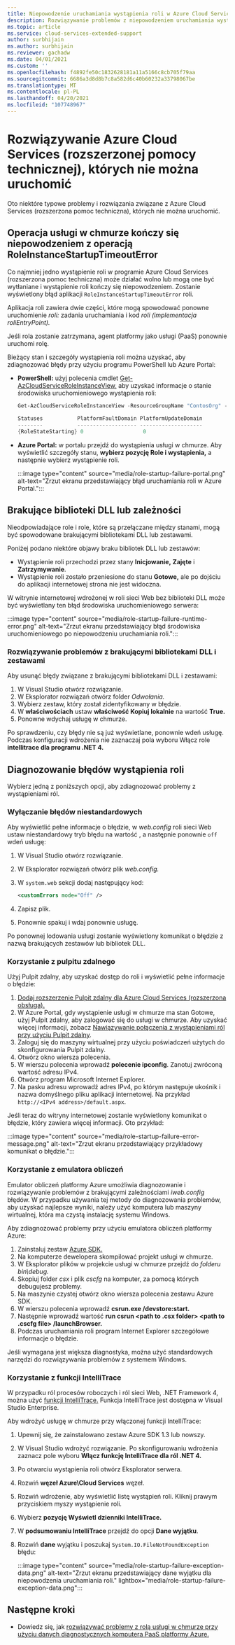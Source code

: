 ```yaml
---
title: Niepowodzenie uruchamiania wystąpienia roli w Azure Cloud Services (rozszerzona obsługa)
description: Rozwiązywanie problemów z niepowodzeniem uruchamiania wystąpienia roli w Azure Cloud Services (rozszerzona obsługa).
ms.topic: article
ms.service: cloud-services-extended-support
author: surbhijain
ms.author: surbhijain
ms.reviewer: gachadw
ms.date: 04/01/2021
ms.custom: ''
ms.openlocfilehash: f4892fe50c1832628181a11a5166c8cb705f79aa
ms.sourcegitcommit: 6686a3d8d8b7c8a582d6c40b60232a33798067be
ms.translationtype: MT
ms.contentlocale: pl-PL
ms.lasthandoff: 04/20/2021
ms.locfileid: "107748967"
---
```

# <a name="troubleshoot-azure-cloud-services-extended-support-roles-that-fail-to-start"></a>Rozwiązywanie Azure Cloud Services (rozszerzonej pomocy technicznej), których nie można uruchomić

Oto niektóre typowe problemy i rozwiązania związane z Azure Cloud Services (rozszerzona pomoc techniczna), których nie można uruchomić.

## <a name="cloud-service-operation-fails-with-roleinstancestartuptimeouterror"></a>Operacja usługi w chmurze kończy się niepowodzeniem z operacją RoleInstanceStartupTimeoutError

Co najmniej jedno wystąpienie roli w programie Azure Cloud Services (rozszerzona pomoc techniczna) może działać wolno lub mogą one być wytłaniane i wystąpienie roli kończy się niepowodzeniem. Zostanie wyświetlony błąd aplikacji `RoleInstanceStartupTimeoutError` roli.

Aplikacja roli zawiera dwie części, które mogą spowodować ponowne uruchomienie *roli:* zadania uruchamiania i kod *roli (implementacja roliEntryPoint).* 

Jeśli rola zostanie zatrzymana, agent platformy jako usługi (PaaS) ponownie uruchomi rolę.

Bieżący stan i szczegóły wystąpienia roli można uzyskać, aby zdiagnozować błędy przy użyciu programu PowerShell lub Azure Portal:

* **PowerShell:** użyj polecenia cmdlet [Get-AzCloudServiceRoleInstanceView,](/powershell/module/az.cloudservice/get-azcloudserviceroleinstanceview) aby uzyskać informacje o stanie środowiska uruchomieniowego wystąpienia roli:

    ```powershell
    Get-AzCloudServiceRoleInstanceView -ResourceGroupName "ContosOrg" -CloudServiceName "ContosoCS" -RoleInstanceName "WebRole1_IN_0"
     
    Statuses           PlatformFaultDomain PlatformUpdateDomain
    --------           ------------------- --------------------
    {RoleStateStarting} 0                   0
    ```

* **Azure Portal:** w portalu przejdź do wystąpienia usługi w chmurze. Aby wyświetlić szczegóły stanu, **wybierz pozycję Role i wystąpienia,** a następnie wybierz wystąpienie roli.

  :::image type="content" source="media/role-startup-failure-portal.png" alt-text="Zrzut ekranu przedstawiający błąd uruchamiania roli w Azure Portal.":::

## <a name="missing-dlls-or-dependencies"></a>Brakujące biblioteki DLL lub zależności

Nieodpowiadające role i role, które są przełączane między stanami, mogą być spowodowane brakującymi bibliotekami DLL lub zestawami.

Poniżej podano niektóre objawy braku bibliotek DLL lub zestawów:

* Wystąpienie roli przechodzi przez stany **Inicjowanie,** **Zajęte** i **Zatrzymywanie**.
* Wystąpienie roli zostało przeniesione do stanu **Gotowe,** ale po dojściu do aplikacji internetowej strona nie jest widoczna.


W witrynie internetowej wdrożonej w roli sieci Web bez biblioteki DLL może być wyświetlany ten błąd środowiska uruchomieniowego serwera:

  :::image type="content" source="media/role-startup-failure-runtime-error.png" alt-text="Zrzut ekranu przedstawiający błąd środowiska uruchomieniowego po niepowodzeniu uruchamiania roli.":::

### <a name="resolve-missing-dlls-and-assemblies"></a>Rozwiązywanie problemów z brakującymi bibliotekami DLL i zestawami

Aby usunąć błędy związane z brakującymi bibliotekami DLL i zestawami:

1. W Visual Studio otwórz rozwiązanie.
2. W Eksplorator rozwiązań otwórz folder *Odwołania.*
3. Wybierz zestaw, który został zidentyfikowany w błędzie.
4. W **właściwościach** ustaw **właściwość Kopiuj lokalnie** na wartość **True.**
5. Ponowne wdychaj usługę w chmurze.

Po sprawdzeniu, czy błędy nie są już wyświetlane, ponownie wdeń usługę. Podczas konfiguracji wdrożenia nie zaznaczaj pola wyboru Włącz role **intellitrace dla programu .NET 4.**

## <a name="diagnose-role-instance-errors"></a>Diagnozowanie błędów wystąpienia roli

Wybierz jedną z poniższych opcji, aby zdiagnozować problemy z wystąpieniami ról.

### <a name="turn-off-custom-errors"></a>Wyłączanie błędów niestandardowych

Aby wyświetlić pełne informacje o błędzie, w *web.config* roli sieci Web ustaw niestandardowy tryb błędu na wartość , a następnie ponownie `off` wdeń usługę:

1. W Visual Studio otwórz rozwiązanie.
2. W Eksplorator rozwiązań otwórz plik *web.config.*
3. W `system.web` sekcji dodaj następujący kod:

   ```xml
   <customErrors mode="Off" />
   ```

4. Zapisz plik.
5. Ponownie spakuj i wdaj ponownie usługę.

Po ponownej lodowania usługi zostanie wyświetlony komunikat o błędzie z nazwą brakujących zestawów lub bibliotek DLL.

### <a name="use-remote-desktop"></a>Korzystanie z pulpitu zdalnego

Użyj Pulpit zdalny, aby uzyskać dostęp do roli i wyświetlić pełne informacje o błędzie:

1. [Dodaj rozszerzenie Pulpit zdalny dla Azure Cloud Services (rozszerzona obsługa).](enable-rdp.md)
2. W Azure Portal, gdy wystąpienie usługi w chmurze ma stan Gotowe, użyj Pulpit zdalny, aby zalogować się do usługi w chmurze.  Aby uzyskać więcej informacji, zobacz [Nawiązywanie połączenia z wystąpieniami ról przy użyciu Pulpit zdalny](enable-rdp.md#connect-to-role-instances-with-remote-desktop-enabled).
3. Zaloguj się do maszyny wirtualnej przy użyciu poświadczeń użytych do skonfigurowania Pulpit zdalny.
4. Otwórz okno wiersza polecenia.
5. W wierszu polecenia wprowadź **polecenie ipconfig**. Zanotuj zwróconą wartość adresu IPv4.
6. Otwórz program Microsoft Internet Explorer.
7. Na pasku adresu wprowadź adres IPv4, po którym następuje ukośnik i nazwa domyślnego pliku aplikacji internetowej. Na przykład `http://<IPv4 address>/default.aspx`.

Jeśli teraz do witryny internetowej zostanie wyświetlony komunikat o błędzie, który zawiera więcej informacji. Oto przykład:

:::image type="content" source="media/role-startup-failure-error-message.png" alt-text="Zrzut ekranu przedstawiający przykładowy komunikat o błędzie.":::
  
### <a name="use-the-compute-emulator"></a>Korzystanie z emulatora obliczeń

Emulator obliczeń platformy Azure umożliwia diagnozowanie i rozwiązywanie problemów z brakującymi zależnościami *iweb.config* błędów. W przypadku używania tej metody do diagnozowania problemów, aby uzyskać najlepsze wyniki, należy użyć komputera lub maszyny wirtualnej, która ma czystą instalację systemu Windows.

Aby zdiagnozować problemy przy użyciu emulatora obliczeń platformy Azure:

1. Zainstaluj zestaw [Azure SDK.](https://azure.microsoft.com/downloads/)
2. Na komputerze dewelopera skompilować projekt usługi w chmurze.
3. W Eksplorator plików w projekcie usługi w chmurze przejdź do *folderu bin\debug.*
4. Skopiuj folder *csx* i plik *cscfg* na komputer, za pomocą których debugujesz problemy.
5. Na maszynie czystej otwórz okno wiersza polecenia zestawu Azure SDK.
6. W wierszu polecenia wprowadź **csrun.exe /devstore:start.**
7. Następnie wprowadź wartość **run csrun \<path to .csx folder\> \<path to .cscfg file\> /launchBrowser.**
8. Podczas uruchamiania roli program Internet Explorer szczegółowe informacje o błędzie.

Jeśli wymagana jest większa diagnostyka, można użyć standardowych narzędzi do rozwiązywania problemów z systemem Windows.

### <a name="use-intellitrace"></a>Korzystanie z funkcji IntelliTrace

W przypadku ról procesów roboczych i ról sieci Web, .NET Framework 4, można użyć [funkcji IntelliTrace.](/visualstudio/debugger/intellitrace) Funkcja IntelliTrace jest dostępna w Visual Studio Enterprise.

Aby wdrożyć usługę w chmurze przy włączonej funkcji IntelliTrace:

1. Upewnij się, że zainstalowano zestaw Azure SDK 1.3 lub nowszy.
2. W Visual Studio wdrożyć rozwiązanie. Po skonfigurowaniu wdrożenia zaznacz pole wyboru **Włącz funkcję IntelliTrace dla ról .NET 4.**
3. Po otwarciu wystąpienia roli otwórz Eksplorator serwera.
4. Rozwiń **węzeł Azure\Cloud Services** węzeł.
5. Rozwiń wdrożenie, aby wyświetlić listę wystąpień roli. Kliknij prawym przyciskiem myszy wystąpienie roli.
6. Wybierz **pozycję Wyświetl dzienniki IntelliTrace.**
7. W **podsumowaniu IntelliTrace** przejdź do opcji  **Dane wyjątku**.
8. Rozwiń **dane** wyjątku i poszukaj `System.IO.FileNotFoundException` błędu:

   :::image type="content" source="media/role-startup-failure-exception-data.png" alt-text="Zrzut ekranu przedstawiający dane wyjątku dla niepowodzenia uruchamiania roli." lightbox="media/role-startup-failure-exception-data.png":::

## <a name="next-steps"></a>Następne kroki

- Dowiedz się, jak [rozwiązywać problemy z rolą usługi w chmurze przy użyciu danych diagnostycznych komputera PaaS platformy Azure.](https://docs.microsoft.com/archive/blogs/kwill/windows-azure-paas-compute-diagnostics-data)
